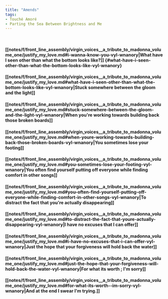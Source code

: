 ```yaml
---
title: "Amends"
tags:
- Touché Amoré
- Parting the Sea Between Brightness and Me
---
```

&nbsp;
#### [[notes/f/front_line_assembly/virgin_voices__a_tribute_to_madonna_volume_one/justify_my_love.md#i-wanna-know-you-vyl-wnanory|What have I seen other than what the bottom looks like?]] {#what-have-i-seen-other-than-what-the-bottom-looks-like-vyl-wnanory}
#### [[notes/f/front_line_assembly/virgin_voices__a_tribute_to_madonna_volume_one/justify_my_love.md#what-have-i-seen-other-than-what-the-bottom-looks-like-vyl-wnanory|Stuck somewhere between the gloom and the light]]
#### [[notes/f/front_line_assembly/virgin_voices__a_tribute_to_madonna_volume_one/justify_my_love.md#stuck-somewhere-between-the-gloom-and-the-light-vyl-wnanory|When you're working towards building back those broken boards]]
#### [[notes/f/front_line_assembly/virgin_voices__a_tribute_to_madonna_volume_one/justify_my_love.md#when-youre-working-towards-building-back-those-broken-boards-vyl-wnanory|You sometimes lose your footing]]
#### [[notes/f/front_line_assembly/virgin_voices__a_tribute_to_madonna_volume_one/justify_my_love.md#you-sometimes-lose-your-footing-vyl-wnanory|You often find yourself putting off everyone while finding comfort in other songs]]
#### [[notes/f/front_line_assembly/virgin_voices__a_tribute_to_madonna_volume_one/justify_my_love.md#you-often-find-yourself-putting-off-everyone-while-finding-comfort-in-other-songs-vyl-wnanory|To distract the fact that you're actually disappearing]]
#### [[notes/f/front_line_assembly/virgin_voices__a_tribute_to_madonna_volume_one/justify_my_love.md#to-distract-the-fact-that-youre-actually-disappearing-vyl-wnanory|I have no excuses that I can offer]]
#### [[notes/f/front_line_assembly/virgin_voices__a_tribute_to_madonna_volume_one/justify_my_love.md#i-have-no-excuses-that-i-can-offer-vyl-wnanory|Just the hope that your forgiveness will hold back the water]]
#### [[notes/f/front_line_assembly/virgin_voices__a_tribute_to_madonna_volume_one/justify_my_love.md#just-the-hope-that-your-forgiveness-will-hold-back-the-water-vyl-wnanory|For what its worth ; I'm sorry]]
#### [[notes/f/front_line_assembly/virgin_voices__a_tribute_to_madonna_volume_one/justify_my_love.md#for-what-its-worth--im-sorry-vyl-wnanory|And at the end I swear I'm trying.]]
